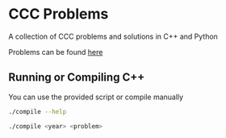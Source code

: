 # CCC Problems

A collection of CCC problems and solutions in C++ and Python

Problems can be found [here](https://cemc.uwaterloo.ca/contests/past_contests.html#ccc)

## Running or Compiling C++
You can use the provided script or compile manually
```bash
./compile --help

./compile <year> <problem>
```
